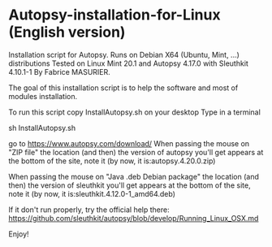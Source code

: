 # Autopsy-installation-for-Linux (English version)
Installation script for Autopsy.
Runs on Debian X64 (Ubuntu, Mint, ...) distributions
Tested on Linux Mint 20.1 and Autopsy 4.17.0 with Sleuthkit 4.10.1-1
By Fabrice MASURIER.

The goal of this installation script is to help the software and most of modules installation.

To run this script 
copy InstallAutopsy.sh on your desktop
Type in a terminal

sh InstallAutopsy.sh 

go to https://www.autopsy.com/download/ 
When passing the mouse on "ZIP file" the location (and then) the version of autopsy you'll get appears at the bottom of the site, note it (by now, it is:autopsy.4.20.0.zip)

When passing the mouse on "Java .deb Debian package" the location (and then) the version of sleuthkit you'll get appears at the bottom of the site, note it (by now, it is:sleuthkit.4.12.0-1_amd64.deb)


If it don't run properly, try the official help there: 
https://github.com/sleuthkit/autopsy/blob/develop/Running_Linux_OSX.md

Enjoy!
